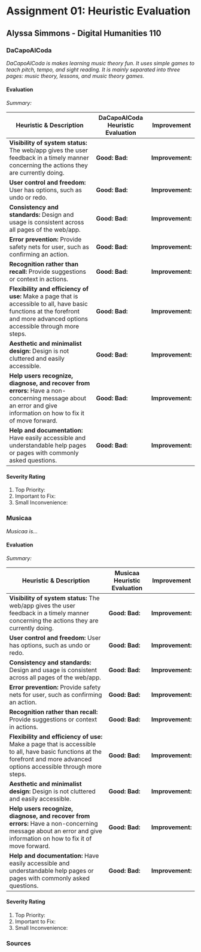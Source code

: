 # Assignment 01: Heuristic Evaluation
## Alyssa Simmons - Digital Humanities 110



### DaCapoAlCoda
*DaCapoAlCoda is makes learning music theory fun. 
It uses simple games  to teach pitch, tempo, and sight reading.
It is mainly separated into three pages: music theory, lessons, and music theory games.* 

<!-- add image of website -->
<!-- ![CCLE Mobile Screenshot](CCLE-Mobile.png) -->

#### Evaluation
*Summary:*

Heuristic & Description | DaCapoAlCoda Heuristic Evaluation | Improvement 
--------------------------|---------------------------|------------
**Visibility of system status:** The web/app gives the user feedback in a timely manner concerning the actions they are currently doing. | **Good:** **Bad:** | **Improvement:** 
**User control and freedom:** User has options, such as undo or redo. | **Good:**  **Bad:** | **Improvement:** 
**Consistency and standards:** Design and usage is consistent across all pages of the web/app. | **Good:** **Bad:** | **Improvement:** 
**Error prevention:** Provide safety nets for user, such as confirming an action. | **Good:** **Bad:** | **Improvement:** 
**Recognition rather than recall:** Provide suggestions or context in actions. | **Good:** **Bad:** | **Improvement:** 
**Flexibility and efficiency of use:** Make a page that is accessible to all, have basic functions at the forefront and more advanced options accessible through more steps. | **Good:** **Bad:** | **Improvement:** 
**Aesthetic and minimalist design:** Design is not cluttered and easily accessible. | **Good:** **Bad:** | **Improvement:** 
**Help users recognize, diagnose, and recover from errors:** Have a non-concerning message about an error and give information on how to fix it of move forward. | **Good:** **Bad:** | **Improvement:** 
**Help and documentation:** Have easily accessible and understandable help pages or pages with commonly asked questions. | **Good:** **Bad:** | **Improvement:** 

#### Severity Rating 
1. Top Priority: 
2. Important to Fix: 
3. Small Inconvenience: 


### Musicaa
*Musicaa is...*

<!-- add image of website -->
<!-- ![CCLE Mobile Screenshot](CCLE-Mobile.png) -->

#### Evaluation 
*Summary:*

Heuristic & Description | Musicaa Heuristic Evaluation | Improvement 
--------------------------|---------------------------|------------
**Visibility of system status:** The web/app gives the user feedback in a timely manner concerning the actions they are currently doing. | **Good:** **Bad:** | **Improvement:** 
**User control and freedom:** User has options, such as undo or redo. | **Good:** **Bad:** | **Improvement:** 
**Consistency and standards:** Design and usage is consistent across all pages of the web/app. | **Good:** **Bad:** | **Improvement:** 
**Error prevention:** Provide safety nets for user, such as confirming an action. | **Good:** **Bad:** | **Improvement:** 
**Recognition rather than recall:** Provide suggestions or context in actions. | **Good:** **Bad:** | **Improvement:** 
**Flexibility and efficiency of use:** Make a page that is accessible to all, have basic functions at the forefront and more advanced options accessible through more steps. | **Good:** **Bad:** | **Improvement:** 
**Aesthetic and minimalist design:** Design is not cluttered and easily accessible. | **Good:** **Bad:** | **Improvement:** 
**Help users recognize, diagnose, and recover from errors:** Have a non-concerning message about an error and give information on how to fix it of move forward. | **Good:** **Bad:** | **Improvement:** 
**Help and documentation:** Have easily accessible and understandable help pages or pages with commonly asked questions. | **Good:** **Bad:** | **Improvement:** 

#### Severity Rating 
1. Top Priority: 
2. Important to Fix: 
3. Small Inconvenience:

### Sources
